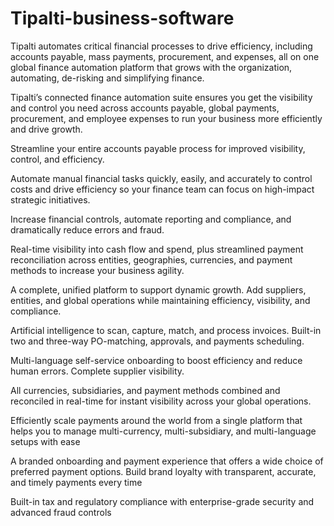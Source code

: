 # Tipalti-business-software



Tipalti automates critical financial processes to drive efficiency, including accounts payable, mass payments, procurement, and expenses, all on one global finance automation platform that grows with the organization, automating, de-risking and simplifying finance.

Tipalti’s connected finance automation suite ensures you get the visibility and control you need across accounts payable, global payments, procurement, and employee expenses to run your business more efficiently and drive growth.

Streamline your entire accounts payable process for improved visibility, control, and efficiency.

Automate manual financial tasks quickly, easily, and accurately to control costs and drive efficiency so your finance team can focus on high-impact strategic initiatives.

Increase financial controls, automate reporting and compliance, and dramatically reduce errors and fraud.

Real-time visibility into cash flow and spend, plus streamlined payment reconciliation across entities, geographies, currencies, and payment methods to increase your business agility.

A complete, unified platform to support dynamic growth. Add suppliers, entities, and global operations while maintaining efficiency, visibility, and compliance.

Artificial intelligence to scan, capture, match, and process invoices. Built-in two and three-way PO-matching, approvals, and payments scheduling.

Multi-language self-service onboarding to boost efficiency and reduce human errors. Complete supplier visibility.

All currencies, subsidiaries, and payment methods combined and reconciled in real-time for instant visibility across your global operations.

Efficiently scale payments around the world from a single platform that helps you to manage multi-currency, multi-subsidiary, and multi-language setups with ease 

A branded onboarding and payment experience that offers a wide choice of preferred payment options. Build brand loyalty with transparent, accurate, and timely payments every time

Built-in tax and regulatory compliance with enterprise-grade security and advanced fraud controls 
